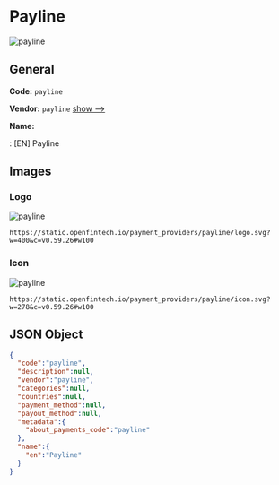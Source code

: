 
# Payline 
![payline](https://static.openfintech.io/payment_providers/payline/logo.svg?w=400&c=v0.59.26#w100)  

## General 
 
**Code:** `payline` 
 
**Vendor:** `payline` [show -->](/vendors/payline/) 
 
**Name:** 
 
:	[EN] Payline 
 

## Images 

### Logo 
 
![payline](https://static.openfintech.io/payment_providers/payline/logo.svg?w=400&c=v0.59.26#w100)  

```
https://static.openfintech.io/payment_providers/payline/logo.svg?w=400&c=v0.59.26#w100
```  

### Icon 
 
![payline](https://static.openfintech.io/payment_providers/payline/icon.svg?w=278&c=v0.59.26#w100)  

```
https://static.openfintech.io/payment_providers/payline/icon.svg?w=278&c=v0.59.26#w100
```  

## JSON Object 

```json
{
  "code":"payline",
  "description":null,
  "vendor":"payline",
  "categories":null,
  "countries":null,
  "payment_method":null,
  "payout_method":null,
  "metadata":{
    "about_payments_code":"payline"
  },
  "name":{
    "en":"Payline"
  }
}
```  
